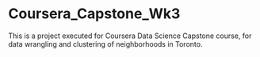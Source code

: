 # Coursera_Capstone_Wk3

This is a project executed for Coursera Data Science Capstone course, for data wrangling and clustering of neighborhoods in Toronto.

